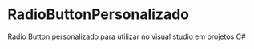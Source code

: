 # RadioButtonPersonalizado
Radio Button personalizado para utilizar no visual studio em projetos C# 
